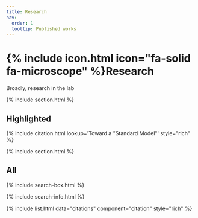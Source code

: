 ```yaml
---
title: Research
nav:
  order: 1
  tooltip: Published works
---
```


# {% include icon.html icon="fa-solid fa-microscope" %}Research

Broadly, research in the lab 

{% include section.html %}

## Highlighted

{% include citation.html lookup='Toward a "Standard Model"' style="rich" %}

{% include section.html %}

## All

{% include search-box.html %}

{% include search-info.html %}

{% include list.html data="citations" component="citation" style="rich" %}
